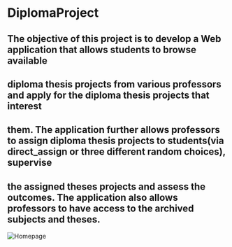 # DiplomaProject
## The objective of this project is to develop a Web application that allows students to browse available
## diploma thesis projects from various professors and apply for the diploma thesis projects that interest 
## them. The application further allows professors to assign diploma thesis projects to students(via direct_assign or  three different random choices), supervise 
## the assigned theses projects and assess the outcomes. The application also allows professors to have access to the archived subjects and theses. 


![Homepage](https://github.com/GeorgeTouralias/DiplomaProject/assets/115742875/e87e08a6-dddc-41bd-82f9-1cc244306501)
